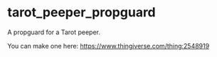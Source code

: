 # tarot_peeper_propguard
A propguard for a Tarot peeper.

You can make one here: https://www.thingiverse.com/thing:2548919 
